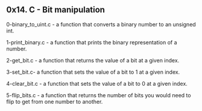 ## 0x14. C - Bit manipulation

0-binary_to_uint.c -  a function that converts a binary number to an unsigned int.

1-print_binary.c - a function that prints the binary representation of a number.

2-get_bit.c - a function that returns the value of a bit at a given index.

3-set_bit.c- a function that sets the value of a bit to 1 at a given index.

4-clear_bit.c -  a function that sets the value of a bit to 0 at a given index.

5-flip_bits.c - a function that returns the number of bits you would need to flip to get from one number to another.
